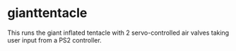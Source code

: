 # gianttentacle

This runs the giant inflated tentacle with 2 servo-controlled air valves
taking user input from a PS2 controller.
